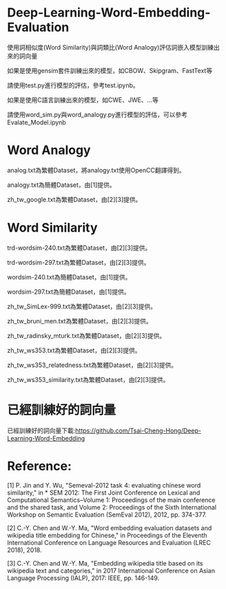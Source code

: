 # Deep-Learning-Word-Embedding-Evaluation
使用詞相似度(Word Similarity)與詞類比(Word Analogy)評估詞嵌入模型訓練出來的詞向量

如果是使用gensim套件訓練出來的模型，如CBOW、Skipgram、FastText等

請使用test.py進行模型的評估，參考test.ipynb。

如果是使用C語言訓練出來的模型，如CWE、JWE、...等

請使用word_sim.py與word_analogy.py進行模型的評估，可以參考Evalate_Model.ipynb

# Word Analogy
analog.txt為繁體Dataset，將analogy.txt使用OpenCC翻譯得到。

analogy.txt為簡體Dataset，由[1]提供。

zh_tw_google.txt為繁體Dataset，由[2][3]提供。

# Word Similarity

trd-wordsim-240.txt為繁體Dataset，由[2][3]提供。

trd-wordsim-297.txt為繁體Dataset，由[2][3]提供。

wordsim-240.txt為簡體Dataset，由[1]提供。

wordsim-297.txt為簡體Dataset，由[1]提供。

zh_tw_SimLex-999.txt為繁體Dataset，由[2][3]提供。

zh_tw_bruni_men.txt為繁體Dataset，由[2][3]提供。

zh_tw_radinsky_mturk.txt為繁體Dataset，由[2][3]提供。

zh_tw_ws353.txt為繁體Dataset，由[2][3]提供。

zh_tw_ws353_relatedness.txt為繁體Dataset，由[2][3]提供。

zh_tw_ws353_similarity.txt為繁體Dataset，由[2][3]提供。

# 已經訓練好的詞向量
已經訓練好的詞向量下載:https://github.com/Tsai-Cheng-Hong/Deep-Learning-Word-Embedding

# Reference:
[1] P. Jin and Y. Wu, "Semeval-2012 task 4: evaluating chinese word similarity," in * SEM 2012: The First Joint Conference on Lexical and Computational Semantics–Volume 1: Proceedings of the main conference and the shared task, and Volume 2: Proceedings of the Sixth International Workshop on Semantic Evaluation (SemEval 2012), 2012, pp. 374-377. 

[2] C.-Y. Chen and W.-Y. Ma, "Word embedding evaluation datasets and wikipedia title embedding for Chinese," in Proceedings of the Eleventh International Conference on Language Resources and Evaluation (LREC 2018), 2018. 

[3] C.-Y. Chen and W.-Y. Ma, "Embedding wikipedia title based on its wikipedia text and categories," in 2017 International Conference on Asian Language Processing (IALP), 2017: IEEE, pp. 146-149. 
